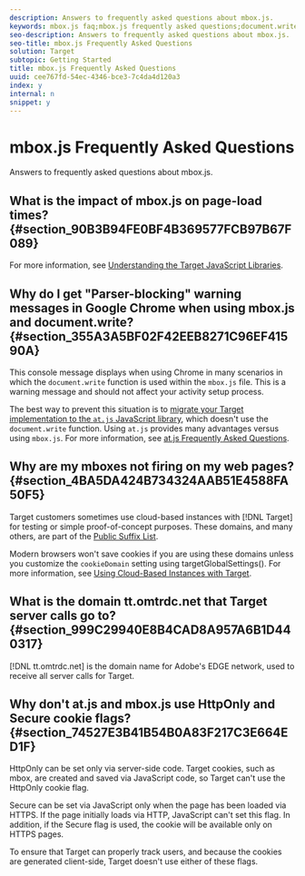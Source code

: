 ```yaml
---
description: Answers to frequently asked questions about mbox.js.
keywords: mbox.js faq;mbox.js frequently asked questions;document.write;tt.omtrdc.net;parser blocking
seo-description: Answers to frequently asked questions about mbox.js.
seo-title: mbox.js Frequently Asked Questions
solution: Target
subtopic: Getting Started
title: mbox.js Frequently Asked Questions
uuid: cee767fd-54ec-4346-bce3-7c4da4d120a3
index: y
internal: n
snippet: y
---
```


# mbox.js Frequently Asked Questions

Answers to frequently asked questions about mbox.js.

## What is the impact of mbox.js on page-load times? {#section_90B3B94FE0BF4B369577FCB97B67F089}

For more information, see [Understanding the Target JavaScript Libraries](../../../c-implementing-target/c-considerations-before-you-implement-target/c-target-implement.md#concept_60B748DE4293488F917E8F1FA4C7E9EB).

## Why do I get "Parser-blocking" warning messages in Google Chrome when using mbox.js and document.write? {#section_355A3A5BF02F42EEB8271C96EF41590A}

This console message displays when using Chrome in many scenarios in which the `document.write` function is used within the `mbox.js` file. This is a warning message and should not affect your activity setup process.

The best way to prevent this situation is to [migrate your Target implementation to the `at.js` JavaScript library](../../../c-implementing-target/c-implementing-target-for-client-side-web/t-mbox-download/c-target-atjs-implementation/t-target-migrate-atjs.md#task_DE55DCE9AC2F49728395665DE1B1E6EA), which doesn't use the `document.write` function. Using `at.js` provides many advantages versus using `mbox.js`. For more information, see [at.js Frequently Asked Questions](../../../c-implementing-target/c-implementing-target-for-client-side-web/c-target-atjs-faq/c-target-atjs-faq.md#concept_D6EFE8D84A06476DB5ABD494D7E8C769).

## Why are my mboxes not firing on my web pages? {#section_4BA5DA424B734324AAB51E4588FA50F5}

Target customers sometimes use cloud-based instances with [!DNL Target] for testing or simple proof-of-concept purposes. These domains, and many others, are part of the [Public Suffix List](https://publicsuffix.org/list/public_suffix_list.dat).

Modern browsers won't save cookies if you are using these domains unless you customize the `cookieDomain` setting using targetGlobalSettings(). For more information, see [Using Cloud-Based Instances with Target](../../../c-implementing-target/c-implementing-target-for-client-side-web/c-target-debugging-atjs/c-targeting-using-cloud-based-instances.md#concept_A2077766948F4EA081CE592D8998F566).

## What is the domain tt.omtrdc.net that Target server calls go to? {#section_999C29940E8B4CAD8A957A6B1D440317}

[!DNL tt.omtrdc.net] is the domain name for Adobe's EDGE network, used to receive all server calls for Target.

## Why don't at.js and mbox.js use HttpOnly and Secure cookie flags? {#section_74527E3B41B54B0A83F217C3E664ED1F}

HttpOnly can be set only via server-side code. Target cookies, such as mbox, are created and saved via JavaScript code, so Target can't use the HttpOnly cookie flag.

Secure can be set via JavaScript only when the page has been loaded via HTTPS. If the page initially loads via HTTP, JavaScript can't set this flag. In addition, if the Secure flag is used, the cookie will be available only on HTTPS pages.

To ensure that Target can properly track users, and because the cookies are generated client-side, Target doesn't use either of these flags. 
